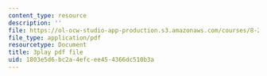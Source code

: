 ```yaml
---
content_type: resource
description: ''
file: https://ol-ocw-studio-app-production.s3.amazonaws.com/courses/8-20-introduction-to-special-relativity-january-iap-2021/1803e5d6bc2a4efcee454366dc510b3a_lhOaghjCdic.pdf
file_type: application/pdf
resourcetype: Document
title: 3play pdf file
uid: 1803e5d6-bc2a-4efc-ee45-4366dc510b3a
---
```

